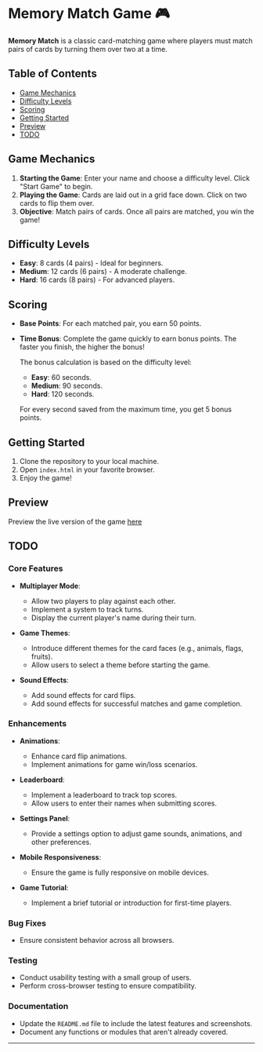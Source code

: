 # Memory Match Game 🎮

**Memory Match** is a classic card-matching game where players must match pairs of cards by turning them over two at a time.

## Table of Contents

- [Game Mechanics](#game-mechanics)
- [Difficulty Levels](#difficulty-levels)
- [Scoring](#scoring)
- [Getting Started](#getting-started)
- [Preview](#preview)
- [TODO](#todo)

## Game Mechanics

1. **Starting the Game**: Enter your name and choose a difficulty level. Click "Start Game" to begin.
2. **Playing the Game**: Cards are laid out in a grid face down. Click on two cards to flip them over.
3. **Objective**: Match pairs of cards. Once all pairs are matched, you win the game!

## Difficulty Levels

- **Easy**: 8 cards (4 pairs) - Ideal for beginners.
- **Medium**: 12 cards (6 pairs) - A moderate challenge.
- **Hard**: 16 cards (8 pairs) - For advanced players.

## Scoring

- **Base Points**: For each matched pair, you earn 50 points.
- **Time Bonus**: Complete the game quickly to earn bonus points. The faster you finish, the higher the bonus!

  The bonus calculation is based on the difficulty level:

  - **Easy**: 60 seconds.
  - **Medium**: 90 seconds.
  - **Hard**: 120 seconds.

  For every second saved from the maximum time, you get 5 bonus points.

## Getting Started

1. Clone the repository to your local machine.
2. Open `index.html` in your favorite browser.
3. Enjoy the game!

## Preview

Preview the live version of the game [here](mmatchgame.netlify.app)

## TODO

### Core Features

- **Multiplayer Mode**:

  - Allow two players to play against each other.
  - Implement a system to track turns.
  - Display the current player's name during their turn.

- **Game Themes**:

  - Introduce different themes for the card faces (e.g., animals, flags, fruits).
  - Allow users to select a theme before starting the game.

- **Sound Effects**:
  - Add sound effects for card flips.
  - Add sound effects for successful matches and game completion.

### Enhancements

- **Animations**:

  - Enhance card flip animations.
  - Implement animations for game win/loss scenarios.

- **Leaderboard**:

  - Implement a leaderboard to track top scores.
  - Allow users to enter their names when submitting scores.

- **Settings Panel**:

  - Provide a settings option to adjust game sounds, animations, and other preferences.

- **Mobile Responsiveness**:

  - Ensure the game is fully responsive on mobile devices.

- **Game Tutorial**:
  - Implement a brief tutorial or introduction for first-time players.

### Bug Fixes

- Ensure consistent behavior across all browsers.

### Testing

- Conduct usability testing with a small group of users.
- Perform cross-browser testing to ensure compatibility.

### Documentation

- Update the `README.md` file to include the latest features and screenshots.
- Document any functions or modules that aren't already covered.

---
